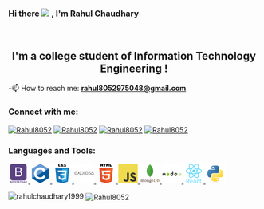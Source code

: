 
### Hi there  <img src="https://raw.githubusercontent.com/MartinHeinz/MartinHeinz/master/wave.gif" width="30px"> , I'm Rahul Chaudhary 
<br>
<h2 align="center">I'm a college student of Information Technology Engineering !</h2>

-📫 How to reach me: **rahul8052975048@gmail.com**

<h3 align="left">Connect with me:</h3>
<p align="left">
 <a href="https://twitter.com/RahulCh59753381" target="blue"><img align="center" src="https://cdn.jsdelivr.net/npm/simple-icons@3.0.1/icons/twitter.svg" alt="Rahul8052" height="30" width="40" /></a> 
<a href="https://www.linkedin.com/in/rahul-chaudhary-05aba8201/" target="blue"><img align="center" src="https://cdn.jsdelivr.net/npm/simple-icons@3.0.1/icons/linkedin.svg" alt="Rahul8052" height="30" width="40" /></a>
<a href="https://www.instagram.com/rahulchaudhary873/" target="blue"><img align="center" src="https://cdn.jsdelivr.net/npm/simple-icons@3.0.1/icons/instagram.svg" alt="Rahul8052" height="30" width="40" /></a>
  <a href="https://www.facebook.com/profile.php?id=100011922227119" target="blue"><img align="center" src="https://cdn.jsdelivr.net/npm/simple-icons@3.0.1/icons/facebook.svg" alt="Rahul8052" height="30" width="40" /></a>


</p>

<h3 align="left">Languages and Tools:</h3>
<p background-color="blue" align="left"> <a href="https://getbootstrap.com" target="_blue"> <img src="https://raw.githubusercontent.com/devicons/devicon/master/icons/bootstrap/bootstrap-plain-wordmark.svg" alt="bootstrap" width="40" height="40"/> </a> <a href="https://www.cprogramming.com/" target="_blank"> <img src="https://raw.githubusercontent.com/devicons/devicon/master/icons/c/c-original.svg" alt="c" width="40" height="40"/> </a> <a href="https://www.w3schools.com/css/" target="_blank"> <img src="https://raw.githubusercontent.com/devicons/devicon/master/icons/css3/css3-original-wordmark.svg" alt="css3" width="40" height="40"/> </a> <a href="https://expressjs.com" target="_blank"> <img src="https://raw.githubusercontent.com/devicons/devicon/master/icons/express/express-original-wordmark.svg" alt="express" width="40" height="40"/> </a><a href="https://www.w3.org/html/" target="_blank"> <img src="https://raw.githubusercontent.com/devicons/devicon/master/icons/html5/html5-original-wordmark.svg" alt="html5" width="40" height="40"/> </a> <a href="https://developer.mozilla.org/en-US/docs/Web/JavaScript" target="_blank"> <img src="https://raw.githubusercontent.com/devicons/devicon/master/icons/javascript/javascript-original.svg" alt="javascript" width="40" height="40"/> </a><a href="https://www.mongodb.com/" target="_blank"> <img src="https://raw.githubusercontent.com/devicons/devicon/master/icons/mongodb/mongodb-original-wordmark.svg" alt="mongodb" width="40" height="40"/> </a> <a href="https://nodejs.org" target="_blank"> <img src="https://raw.githubusercontent.com/devicons/devicon/master/icons/nodejs/nodejs-original-wordmark.svg" alt="nodejs" width="40" height="40"/> </a> <a href="https://reactjs.org/" target="_blank"> <img src="https://raw.githubusercontent.com/devicons/devicon/master/icons/react/react-original-wordmark.svg" alt="react" width="40" height="40"/> </a>  <a href="https://www.python.org" target="_blank"> <img src="https://raw.githubusercontent.com/devicons/devicon/master/icons/python/python-original.svg" alt="python" width="40" height="40"/> </a> </p>


<p><img align="left" src="https://github-readme-stats.vercel.app/api/top-langs?username=rahulchaudhary1999&show_icons=true&locale=en&layout=compact" alt="rahulchaudhary1999" /></p>

<p>&nbsp;<img align="center" src="https://github-readme-stats.vercel.app/api?username=rahulchaudhary1999&show_icons=true&locale=en" alt="Rahul8052" /></p>
